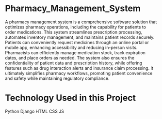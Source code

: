 # Pharmacy_Management_System
A pharmacy management system is a comprehensive software solution that optimizes pharmacy operations, including the capability for patients to order medications. This system streamlines prescription processing, automates inventory management, and maintains patient records securely. Patients can conveniently request medicines through an online portal or mobile app, enhancing accessibility and reducing in-person visits. Pharmacists can efficiently manage medication stock, track expiration dates, and place orders as needed. The system also ensures the confidentiality of patient data and prescription history, while offering features such as drug interaction alerts and insurance claim processing. It ultimately simplifies pharmacy workflows, promoting patient convenience and safety while maintaining regulatory compliance.
# Technology Used in this Project
 Python
 Django
 HTML
 CSS
 JS

